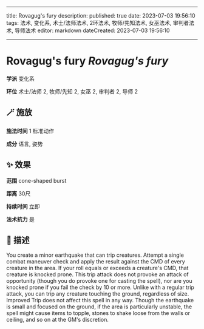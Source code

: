 
---
title: Rovagug's fury
description: 
published: true
date: 2023-07-03 19:56:10
tags: 法术, 变化系, 术士/法师法术, 2环法术, 牧师/先知法术, 女巫法术, 审判者法术, 导师法术
editor: markdown
dateCreated: 2023-07-03 19:56:10

---

# **Rovagug's fury** *Rovagug's fury*

**学派** 变化系 

**环位** 术士/法师 2, 牧师/先知 2, 女巫 2, 审判者 2, 导师 2

## 🪄 施放

**施法时间** 1 标准动作

**成分** 语言, 姿势

## ✨ 效果  

**范围** cone-shaped burst

**距离** 30尺  

**持续时间** 立即 

**法术抗力** 是

## 📖 描述

You create a minor earthquake that can trip creatures. Attempt a single combat maneuver check and apply the result against the CMD of every creature in the area. If your roll equals or exceeds a creature's CMD, that creature is knocked prone. This trip attack does not provoke an attack of opportunity (though you do provoke one for casting the spell), nor are you knocked prone if you fail the check by 10 or more. Unlike with a regular trip attack, you can trip any creature touching the ground, regardless of size. Improved Trip does not affect this spell in any way. Though the earthquake is small and focused on the ground, if the area is particularly unstable, the spell might cause items to topple, stones to shake loose from the walls or ceiling, and so on at the GM's discretion.
    